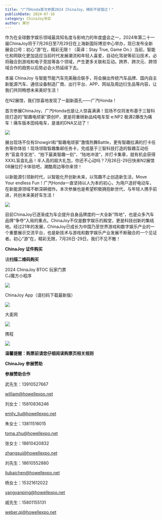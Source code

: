 ```yaml
---
title: "广汽Honda首次参展2024 ChinaJoy，精彩不容错过！"
publishDate: 2024-07-16
category: ChinaJoy专区
author: 莱尔
---
```


作为在全球数字娱乐领域最具知名度与影响力的年度盛会之一，2024年第二十一届ChinaJoy将于7月26日至7月29日在上海新国际博览中心举办，现已发布全新展会口号：初心“游”在，精彩无限！（英译：Stay True, Game On.）当前，智能化和网联化更加适应当前时代发展潮流和年轻人喜爱，自动化驾驶等前沿技术，必将融合到游戏和电子竞技等各个领域，产生更多关联和互动。跨界、跨次元、跨领域合作的趋势以后势必会火热延续下去。

本届 ChinaJoy 与智能节能汽车完美融合联手，将会展出传统汽车品牌、国内自主新能源汽车、通信设备制造厂商、出行平台、APP、网站及周边衍生品等内容，让我们共同畅想未来美好生活！

在N2展馆，我们惊喜地发现了一副新面孔——广汽Honda！

首次参展ChinaJoy，广汽Honda也是让人惊喜满满！现场不仅将发布基于三智科技打造的“智趣电顽家”原创IP，更是将重磅新品纯电车型 e:NP2 极湃2爆改为痛车！痛车版本田纯电车，是谁的DNA又动了！

![](https://ec-net-1251389766.cos.ap-shanghai.myqcloud.com/wp-content/uploads/2024/07/20240716203737435.png)

展台现场不仅有Showgirl和“智趣电顽家”激情热舞Battle，更有智趣拉满的打卡任务等你体验！现场领取智趣集邮任务卡，完成基于三智科技打造的智趣互动任务“盲盒寻宝池”、“拍下最美智趣一刻”、“陆地冲浪”，并打卡集章，就有机会获得XXXL盲盒礼品！半人高的超大礼包，你还不心动吗？7月26日-29日快来N2展馆08展位打卡体验吧，潮酷周边等你来领！

以新能源引领新时代，以智能化开创新未来，以驾趣不止创造新生活，Move Your endless Fun！广汽Honda一直坚持以人为本的初心，为用户造好电动车，在新能源领域不断深耕细作。本次参展也是希望积极拥抱新世代，与年轻人携手前进，共创未来美好车生活！   

![](https://ec-net-1251389766.cos.ap-shanghai.myqcloud.com/wp-content/uploads/2024/07/20240716203740906.png)

目前ChinaJoy已逐渐成为车企提升自身品牌度的一大全新“阵地”，也是众多汽车品牌“争夺”入局的重点。ChinaJoy不仅是数字娱乐的殿堂，更是科技创新的集结地。经过21年的发展，ChinaJoy已成长为中国乃至世界游戏和数字娱乐产业的一个重要展示交流平台，也是新技术与游戏和数字娱乐产业发展不断融合的一个见证者。初心“游”在，精彩无限，7月26日-29日，我们不见不散！

**ChinaJoy** **证件购买**

  
请**扫描二维码购买**

2024 ChinaJoy BTOC 玩家门票  
CJ魔方小程序  

![](https://ec-net-1251389766.cos.ap-shanghai.myqcloud.com/wp-content/uploads/2024/07/20240716203745200.png)

  
ChinaJoy App（请扫码下载最新版）

![](https://ec-net-1251389766.cos.ap-shanghai.myqcloud.com/wp-content/uploads/2024/07/20240716203747376.png)

大麦网

![](https://ec-net-1251389766.cos.ap-shanghai.myqcloud.com/wp-content/uploads/2024/07/20240716203749222.png)

携程

![](https://ec-net-1251389766.cos.ap-shanghai.myqcloud.com/wp-content/uploads/2024/07/20240716203751409.png)

**温馨提醒：购票前请您仔细阅读购票页相关规则**

**ChinaJoy** **参展赞助**

**参展赞助合作**

武先生：13910527667

[william@howellexpo.net](mailto:william@howellexpo.net)

刘女士：15810836246

[emily\_liu@howellexpo.net](mailto:emily_liu@howellexpo.net)

朱女士：13811516015

[toma.zhu@howellexpo.net](mailto:toma.zhu@howellexpo.net)

张女士：18810420832

[zhangsui@howellexpo.net](mailto:zhangsui@howellexpo.net)

刘先生：18610552880

[liubaichen@howellexpo.net](mailto:liubaichen@howellexpo.net)

杨女士：15321612022

[yangyanping@howellexpo.net](mailto:yangyanping@howellexpo.net)

戚先生：15801155131

weber.qi@howellexpo.net
